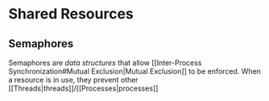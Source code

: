 # Shared Resources

## Semaphores

Semaphores are *data structures* that allow [[Inter-Process Synchronization#Mutual Exclusion|Mutual Exclusion]] to be enforced. When a resource is in use, they prevent other [[Threads|threads]]/[[Processes|processes]] 